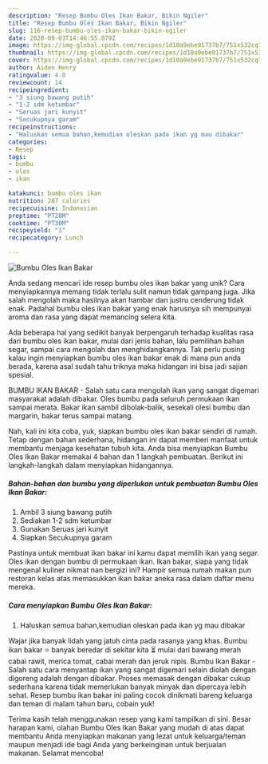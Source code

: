 ```yaml
---
description: "Resep Bumbu Oles Ikan Bakar, Bikin Ngiler"
title: "Resep Bumbu Oles Ikan Bakar, Bikin Ngiler"
slug: 116-resep-bumbu-oles-ikan-bakar-bikin-ngiler
date: 2020-09-03T14:46:55.079Z
image: https://img-global.cpcdn.com/recipes/1d10a9ebe91737b7/751x532cq70/bumbu-oles-ikan-bakar-foto-resep-utama.jpg
thumbnail: https://img-global.cpcdn.com/recipes/1d10a9ebe91737b7/751x532cq70/bumbu-oles-ikan-bakar-foto-resep-utama.jpg
cover: https://img-global.cpcdn.com/recipes/1d10a9ebe91737b7/751x532cq70/bumbu-oles-ikan-bakar-foto-resep-utama.jpg
author: Aiden Henry
ratingvalue: 4.8
reviewcount: 14
recipeingredient:
- "3 siung bawang putih"
- "1-2 sdm ketumbar"
- "Seruas jari kunyit"
- "Secukupnya garam"
recipeinstructions:
- "Haluskan semua bahan,kemudian oleskan pada ikan yg mau dibakar"
categories:
- Resep
tags:
- bumbu
- oles
- ikan

katakunci: bumbu oles ikan 
nutrition: 287 calories
recipecuisine: Indonesian
preptime: "PT28M"
cooktime: "PT30M"
recipeyield: "1"
recipecategory: Lunch

---
```



![Bumbu Oles Ikan Bakar](https://img-global.cpcdn.com/recipes/1d10a9ebe91737b7/751x532cq70/bumbu-oles-ikan-bakar-foto-resep-utama.jpg)

Anda sedang mencari ide resep bumbu oles ikan bakar yang unik? Cara menyiapkannya memang tidak terlalu sulit namun tidak gampang juga. Jika salah mengolah maka hasilnya akan hambar dan justru cenderung tidak enak. Padahal bumbu oles ikan bakar yang enak harusnya sih mempunyai aroma dan rasa yang dapat memancing selera kita.

Ada beberapa hal yang sedikit banyak berpengaruh terhadap kualitas rasa dari bumbu oles ikan bakar, mulai dari jenis bahan, lalu pemilihan bahan segar, sampai cara mengolah dan menghidangkannya. Tak perlu pusing kalau ingin menyiapkan bumbu oles ikan bakar enak di mana pun anda berada, karena asal sudah tahu triknya maka hidangan ini bisa jadi sajian spesial.

BUMBU IKAN BAKAR - Salah satu cara mengolah ikan yang sangat digemari masyarakat adalah dibakar. Oles bumbu pada seluruh permukaan ikan sampai merata. Bakar ikan sambil dibolak-balik, sesekali olesi bumbu dan margarin, bakar terus sampai matang.


Nah, kali ini kita coba, yuk, siapkan bumbu oles ikan bakar sendiri di rumah. Tetap dengan bahan sederhana, hidangan ini dapat memberi manfaat untuk membantu menjaga kesehatan tubuh kita. Anda bisa menyiapkan Bumbu Oles Ikan Bakar memakai 4 bahan dan 1 langkah pembuatan. Berikut ini langkah-langkah dalam menyiapkan hidangannya.

<!--inarticleads1-->

##### Bahan-bahan dan bumbu yang diperlukan untuk pembuatan Bumbu Oles Ikan Bakar:

1. Ambil 3 siung bawang putih
1. Sediakan 1-2 sdm ketumbar
1. Gunakan Seruas jari kunyit
1. Siapkan Secukupnya garam


Pastinya untuk membuat ikan bakar ini kamu dapat memilih ikan yang segar. Oles ikan dengan bumbu di permukaan ikan. Ikan bakar, siapa yang tidak mengenal kuliner nikmat nan bergizi ini? Hampir semua rumah makan pun restoran kelas atas memasukkan ikan bakar aneka rasa dalam daftar menu mereka. 

<!--inarticleads2-->

##### Cara menyiapkan Bumbu Oles Ikan Bakar:

1. Haluskan semua bahan,kemudian oleskan pada ikan yg mau dibakar


Wajar jika banyak lidah yang jatuh cinta pada rasanya yang khas. Bumbu ikan bakar ⭐ banyak beredar di sekitar kita ⏳ mulai dari bawang merah cabai rawit, merica tomat, cabai merah dan jeruk nipis. Bumbu Ikan Bakar - Salah satu cara menyantap ikan yang sangat digemari selain diolah dengan digoreng adalah dengan dibakar. Proses memasak dengan dibakar cukup sederhana karena tidak memerlukan banyak minyak dan dipercaya lebih sehat. Resep bumbu ikan bakar ini paling cocok dinikmati bareng keluarga dan teman di malam tahun baru, cobain yuk! 

Terima kasih telah menggunakan resep yang kami tampilkan di sini. Besar harapan kami, olahan Bumbu Oles Ikan Bakar yang mudah di atas dapat membantu Anda menyiapkan makanan yang lezat untuk keluarga/teman maupun menjadi ide bagi Anda yang berkeinginan untuk berjualan makanan. Selamat mencoba!
